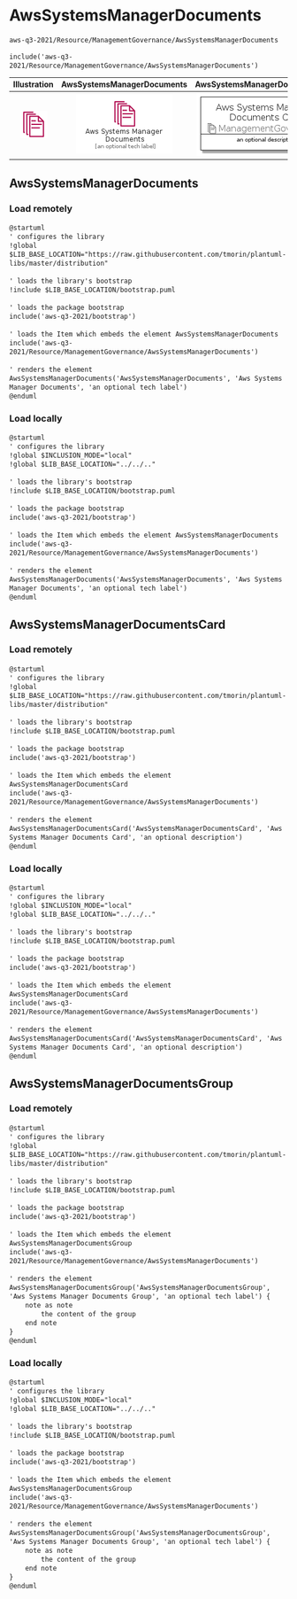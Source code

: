 # AwsSystemsManagerDocuments


```text
aws-q3-2021/Resource/ManagementGovernance/AwsSystemsManagerDocuments
```

```text
include('aws-q3-2021/Resource/ManagementGovernance/AwsSystemsManagerDocuments')
```



| Illustration | AwsSystemsManagerDocuments | AwsSystemsManagerDocumentsCard | AwsSystemsManagerDocumentsGroup |
| :---: | :---: | :---: | :---: |
| ![illustration for Illustration](../../../aws-q3-2021/Resource/ManagementGovernance/AwsSystemsManagerDocuments.png) | ![illustration for AwsSystemsManagerDocuments](../../../aws-q3-2021/Resource/ManagementGovernance/AwsSystemsManagerDocuments.Local.png) | ![illustration for AwsSystemsManagerDocumentsCard](../../../aws-q3-2021/Resource/ManagementGovernance/AwsSystemsManagerDocumentsCard.Local.png) | ![illustration for AwsSystemsManagerDocumentsGroup](../../../aws-q3-2021/Resource/ManagementGovernance/AwsSystemsManagerDocumentsGroup.Local.png) |




## AwsSystemsManagerDocuments

### Load remotely
```plantuml
@startuml
' configures the library
!global $LIB_BASE_LOCATION="https://raw.githubusercontent.com/tmorin/plantuml-libs/master/distribution"

' loads the library's bootstrap
!include $LIB_BASE_LOCATION/bootstrap.puml

' loads the package bootstrap
include('aws-q3-2021/bootstrap')

' loads the Item which embeds the element AwsSystemsManagerDocuments
include('aws-q3-2021/Resource/ManagementGovernance/AwsSystemsManagerDocuments')

' renders the element
AwsSystemsManagerDocuments('AwsSystemsManagerDocuments', 'Aws Systems Manager Documents', 'an optional tech label')
@enduml
```

### Load locally
```plantuml
@startuml
' configures the library
!global $INCLUSION_MODE="local"
!global $LIB_BASE_LOCATION="../../.."

' loads the library's bootstrap
!include $LIB_BASE_LOCATION/bootstrap.puml

' loads the package bootstrap
include('aws-q3-2021/bootstrap')

' loads the Item which embeds the element AwsSystemsManagerDocuments
include('aws-q3-2021/Resource/ManagementGovernance/AwsSystemsManagerDocuments')

' renders the element
AwsSystemsManagerDocuments('AwsSystemsManagerDocuments', 'Aws Systems Manager Documents', 'an optional tech label')
@enduml
```

## AwsSystemsManagerDocumentsCard

### Load remotely
```plantuml
@startuml
' configures the library
!global $LIB_BASE_LOCATION="https://raw.githubusercontent.com/tmorin/plantuml-libs/master/distribution"

' loads the library's bootstrap
!include $LIB_BASE_LOCATION/bootstrap.puml

' loads the package bootstrap
include('aws-q3-2021/bootstrap')

' loads the Item which embeds the element AwsSystemsManagerDocumentsCard
include('aws-q3-2021/Resource/ManagementGovernance/AwsSystemsManagerDocuments')

' renders the element
AwsSystemsManagerDocumentsCard('AwsSystemsManagerDocumentsCard', 'Aws Systems Manager Documents Card', 'an optional description')
@enduml
```

### Load locally
```plantuml
@startuml
' configures the library
!global $INCLUSION_MODE="local"
!global $LIB_BASE_LOCATION="../../.."

' loads the library's bootstrap
!include $LIB_BASE_LOCATION/bootstrap.puml

' loads the package bootstrap
include('aws-q3-2021/bootstrap')

' loads the Item which embeds the element AwsSystemsManagerDocumentsCard
include('aws-q3-2021/Resource/ManagementGovernance/AwsSystemsManagerDocuments')

' renders the element
AwsSystemsManagerDocumentsCard('AwsSystemsManagerDocumentsCard', 'Aws Systems Manager Documents Card', 'an optional description')
@enduml
```

## AwsSystemsManagerDocumentsGroup

### Load remotely
```plantuml
@startuml
' configures the library
!global $LIB_BASE_LOCATION="https://raw.githubusercontent.com/tmorin/plantuml-libs/master/distribution"

' loads the library's bootstrap
!include $LIB_BASE_LOCATION/bootstrap.puml

' loads the package bootstrap
include('aws-q3-2021/bootstrap')

' loads the Item which embeds the element AwsSystemsManagerDocumentsGroup
include('aws-q3-2021/Resource/ManagementGovernance/AwsSystemsManagerDocuments')

' renders the element
AwsSystemsManagerDocumentsGroup('AwsSystemsManagerDocumentsGroup', 'Aws Systems Manager Documents Group', 'an optional tech label') {
    note as note
        the content of the group
    end note
}
@enduml
```

### Load locally
```plantuml
@startuml
' configures the library
!global $INCLUSION_MODE="local"
!global $LIB_BASE_LOCATION="../../.."

' loads the library's bootstrap
!include $LIB_BASE_LOCATION/bootstrap.puml

' loads the package bootstrap
include('aws-q3-2021/bootstrap')

' loads the Item which embeds the element AwsSystemsManagerDocumentsGroup
include('aws-q3-2021/Resource/ManagementGovernance/AwsSystemsManagerDocuments')

' renders the element
AwsSystemsManagerDocumentsGroup('AwsSystemsManagerDocumentsGroup', 'Aws Systems Manager Documents Group', 'an optional tech label') {
    note as note
        the content of the group
    end note
}
@enduml
```

